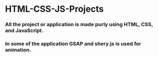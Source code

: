 # HTML-CSS-JS-Projects

### All the project or application is made purly using HTML, CSS, and JavaScript.
### In some of the application GSAP and shery.js is used for animation.
